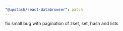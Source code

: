 ```yaml
---
"@upstash/react-databrowser": patch
---
```


fix small bug with pagination of zset, set, hash and lists
